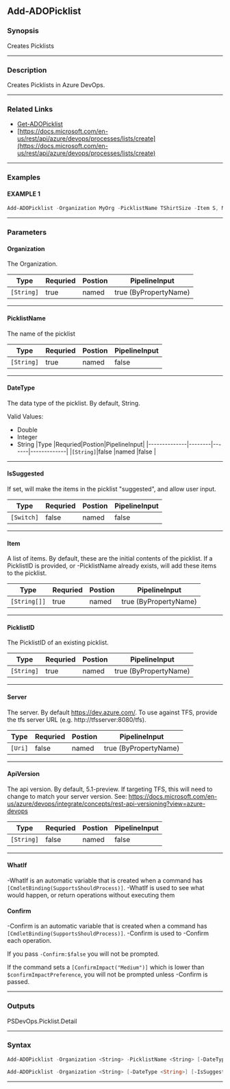 
Add-ADOPicklist
---------------
### Synopsis
Creates Picklists

---
### Description

Creates Picklists in Azure DevOps.

---
### Related Links
* [Get-ADOPicklist](Get-ADOPicklist.md)
* [https://docs.microsoft.com/en-us/rest/api/azure/devops/processes/lists/create](https://docs.microsoft.com/en-us/rest/api/azure/devops/processes/lists/create)
---
### Examples
#### EXAMPLE 1
```PowerShell
Add-ADOPicklist -Organization MyOrg -PicklistName TShirtSize -Item S, M, L, XL
```

---
### Parameters
#### **Organization**

The Organization.



|Type          |Requried|Postion|PipelineInput        |
|--------------|--------|-------|---------------------|
|```[String]```|true    |named  |true (ByPropertyName)|
---
#### **PicklistName**

The name of the picklist



|Type          |Requried|Postion|PipelineInput|
|--------------|--------|-------|-------------|
|```[String]```|true    |named  |false        |
---
#### **DateType**

The data type of the picklist.  By default, String.



Valid Values:

* Double
* Integer
* String
|Type          |Requried|Postion|PipelineInput|
|--------------|--------|-------|-------------|
|```[String]```|false   |named  |false        |
---
#### **IsSuggested**

If set, will make the items in the picklist "suggested", and allow user input.



|Type          |Requried|Postion|PipelineInput|
|--------------|--------|-------|-------------|
|```[Switch]```|false   |named  |false        |
---
#### **Item**

A list of items.  By default, these are the initial contents of the picklist.
If a PicklistID is provided, or -PicklistName already exists, will add these items to the picklist.



|Type            |Requried|Postion|PipelineInput        |
|----------------|--------|-------|---------------------|
|```[String[]]```|true    |named  |true (ByPropertyName)|
---
#### **PicklistID**

The PicklistID of an existing picklist.



|Type          |Requried|Postion|PipelineInput        |
|--------------|--------|-------|---------------------|
|```[String]```|true    |named  |true (ByPropertyName)|
---
#### **Server**

The server.  By default https://dev.azure.com/.
To use against TFS, provide the tfs server URL (e.g. http://tfsserver:8080/tfs).



|Type       |Requried|Postion|PipelineInput        |
|-----------|--------|-------|---------------------|
|```[Uri]```|false   |named  |true (ByPropertyName)|
---
#### **ApiVersion**

The api version.  By default, 5.1-preview.
If targeting TFS, this will need to change to match your server version.
See: https://docs.microsoft.com/en-us/azure/devops/integrate/concepts/rest-api-versioning?view=azure-devops



|Type          |Requried|Postion|PipelineInput|
|--------------|--------|-------|-------------|
|```[String]```|false   |named  |false        |
---
#### **WhatIf**
-WhatIf is an automatic variable that is created when a command has ```[CmdletBinding(SupportsShouldProcess)]```.
-WhatIf is used to see what would happen, or return operations without executing them
#### **Confirm**
-Confirm is an automatic variable that is created when a command has ```[CmdletBinding(SupportsShouldProcess)]```.
-Confirm is used to -Confirm each operation.
    
If you pass ```-Confirm:$false``` you will not be prompted.
    
    
If the command sets a ```[ConfirmImpact("Medium")]``` which is lower than ```$confirmImpactPreference```, you will not be prompted unless -Confirm is passed.

---
### Outputs
PSDevOps.Picklist.Detail


---
### Syntax
```PowerShell
Add-ADOPicklist -Organization <String> -PicklistName <String> [-DateType <String>] [-IsSuggested] -Item <String[]> [-Server <Uri>] [-ApiVersion <String>] [-WhatIf] [-Confirm] [<CommonParameters>]
```
```PowerShell
Add-ADOPicklist -Organization <String> [-DateType <String>] [-IsSuggested] -Item <String[]> -PicklistID <String> [-Server <Uri>] [-ApiVersion <String>] [-WhatIf] [-Confirm] [<CommonParameters>]
```
---


